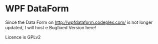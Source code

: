 WPF DataForm
============

Since the Data Form on http://wpfdataform.codeplex.com/ is not longer updated, I will host e Bugfixed Version here!



Licence is GPLv2